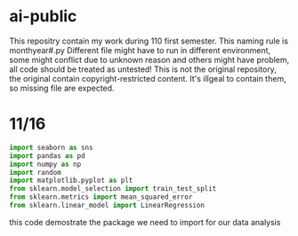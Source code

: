 # ai-public
This repositry contain my work during 110 first semester. 
This naming rule is monthyear#.py
Different file might have to run in different environment, some might conflict due to unknown reason and others might have problem, all code should be treated as untested!
This is not the original repository, the original contain copyright-restricted content. It's illgeal to contain them, so missing file are expected.
# 11/16
```python
import seaborn as sns
import pandas as pd
import numpy as np
import random
import matplotlib.pyplot as plt
from sklearn.model_selection import train_test_split
from sklearn.metrics import mean_squared_error
from sklearn.linear_model import LinearRegression
```
this code demostrate the package we need to import for our data analysis
# 